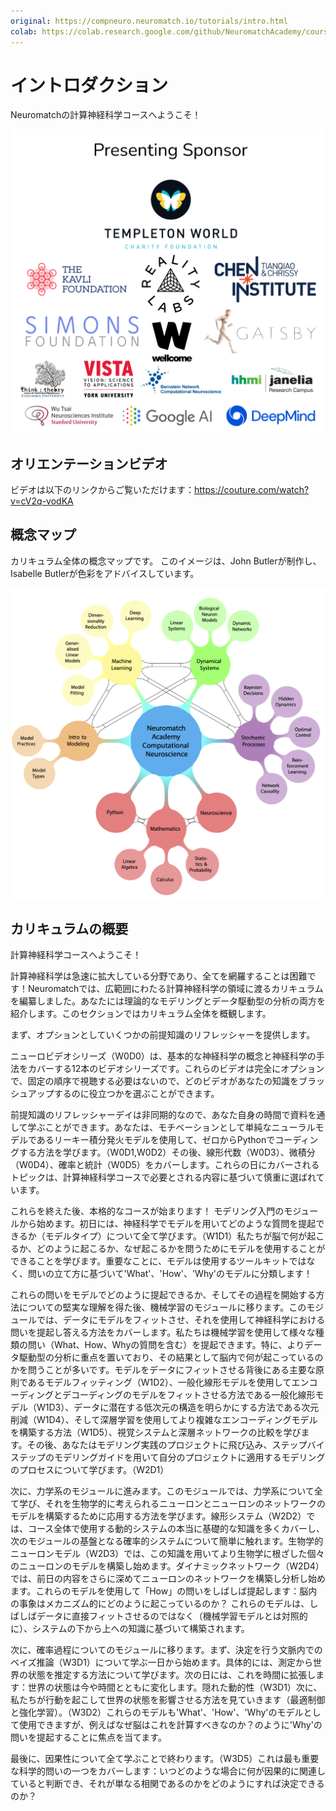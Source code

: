 ```yaml
---
original: https://compneuro.neuromatch.io/tutorials/intro.html
colab: https://colab.research.google.com/github/NeuromatchAcademy/course-content/blob/master/tutorials/intro/intro.ipynb
---
```

# イントロダクション
Neuromatchの計算神経科学コースへようこそ！

<img class="bg-white" src="./assets/sponsors.png" alt="スポンサーロゴ一覧" />

## オリエンテーションビデオ
ビデオは以下のリンクからご覧いただけます：https://couture.com/watch?v=cV2q-vodKA
<YouTube id="cV2q-vpdKUA" />

## 概念マップ
カリキュラム全体の概念マップです。
このイメージは、John Butlerが制作し、Isabelle Butlerが色彩をアドバイスしています。

![](./assets/concept_map.png)

## カリキュラムの概要
計算神経科学コースへようこそ！

計算神経科学は急速に拡大している分野であり、全てを網羅することは困難です！Neuromatchでは、広範囲にわたる計算神経科学の領域に渡るカリキュラムを編纂しました。あなたには理論的なモデリングとデータ駆動型の分析の両方を紹介します。このセクションではカリキュラム全体を概観します。

まず、オプションとしていくつかの前提知識のリフレッシャーを提供します。

ニューロビデオシリーズ（W0D0）は、基本的な神経科学の概念と神経科学の手法をカバーする12本のビデオシリーズです。これらのビデオは完全にオプションで、固定の順序で視聴する必要はないので、どのビデオがあなたの知識をブラッシュアップするのに役立つかを選ぶことができます。

前提知識のリフレッシャーデイは非同期的なので、あなた自身の時間で資料を通して学ぶことができます。あなたは、モチベーションとして単純なニューラルモデルであるリーキー積分発火モデルを使用して、ゼロからPythonでコーディングする方法を学びます。（W0D1,W0D2）その後、線形代数（W0D3）、微積分（W0D4）、確率と統計（W0D5）をカバーします。これらの日にカバーされるトピックは、計算神経科学コースで必要とされる内容に基づいて慎重に選ばれています。

これらを終えた後、本格的なコースが始まります！ モデリング入門のモジュールから始めます。初日には、神経科学でモデルを用いてどのような質問を提起できるか（モデルタイプ）について全て学びます。（W1D1）私たちが脳で何が起こるか、どのように起こるか、なぜ起こるかを問うためにモデルを使用することができることを学びます。重要なことに、モデルは使用するツールキットではなく、問いの立て方に基づいて'What'、'How'、'Why'のモデルに分類します！

これらの問いをモデルでどのように提起できるか、そしてその過程を開始する方法についての堅実な理解を得た後、機械学習のモジュールに移ります。このモジュールでは、データにモデルをフィットさせ、それを使用して神経科学における問いを提起し答える方法をカバーします。私たちは機械学習を使用して様々な種類の問い（What、How、Whyの質問を含む）を提起できます。特に、よりデータ駆動型の分析に重点を置いており、その結果として脳内で何が起こっているのかを問うことが多いです。モデルをデータにフィットさせる背後にある主要な原則であるモデルフィッティング（W1D2）、一般化線形モデルを使用してエンコーディングとデコーディングのモデルをフィットさせる方法である一般化線形モデル（W1D3）、データに潜在する低次元の構造を明らかにする方法である次元削減（W1D4）、そして深層学習を使用してより複雑なエンコーディングモデルを構築する方法（W1D5）、視覚システムと深層ネットワークの比較を学びます。その後、あなたはモデリング実践のプロジェクトに飛び込み、ステップバイステップのモデリングガイドを用いて自分のプロジェクトに適用するモデリングのプロセスについて学びます。（W2D1）

次に、力学系のモジュールに進みます。このモジュールでは、力学系について全て学び、それを生物学的に考えられるニューロンとニューロンのネットワークのモデルを構築するために応用する方法を学びます。線形システム（W2D2）では、コース全体で使用する動的システムの本当に基礎的な知識を多くカバーし、次のモジュールの基盤となる確率的システムについて簡単に触れます。生物学的ニューロンモデル（W2D3）では、この知識を用いてより生物学に根ざした個々のニューロンのモデルを構築し始めます。ダイナミックネットワーク（W2D4）では、前日の内容をさらに深めてニューロンのネットワークを構築し分析し始めます。これらのモデルを使用して「How」の問いをしばしば提起します：脳内の事象はメカニズム的にどのように起こっているのか？ これらのモデルは、しばしばデータに直接フィットさせるのではなく（機械学習モデルとは対照的に）、システムの下から上への知識に基づいて構築されます。

次に、確率過程についてのモジュールに移ります。まず、決定を行う文脈内でのベイズ推論（W3D1）について学ぶ一日から始めます。具体的には、測定から世界の状態を推定する方法について学びます。次の日には、これを時間に拡張します：世界の状態は今や時間とともに変化します。隠れた動的性（W3D1）次に、私たちが行動を起こして世界の状態を影響させる方法を見ていきます（最適制御と強化学習）。（W3D2）これらのモデルも'What'、'How'、'Why'のモデルとして使用できますが、例えばなぜ脳はこれを計算すべきなのか？のように'Why'の問いを提起することに焦点を当てます。

最後に、因果性について全て学ぶことで終わります。（W3D5）これは最も重要な科学的問いの一つをカバーします：いつどのような場合に何が因果的に関連していると判断でき、それが単なる相関であるのかをどのようにすれば決定できるのか？